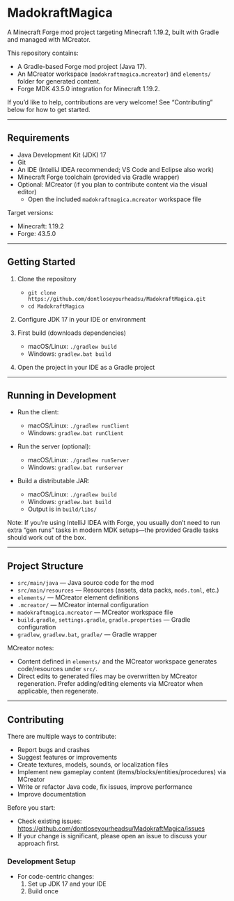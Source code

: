 # MadokraftMagica

A Minecraft Forge mod project targeting Minecraft 1.19.2, built with Gradle and managed with MCreator.

This repository contains:
- A Gradle-based Forge mod project (Java 17).
- An MCreator workspace (`madokraftmagica.mcreator`) and `elements/` folder for generated content.
- Forge MDK 43.5.0 integration for Minecraft 1.19.2.

If you’d like to help, contributions are very welcome! See “Contributing” below for how to get started.

---

## Requirements

- Java Development Kit (JDK) 17
- Git
- An IDE (IntelliJ IDEA recommended; VS Code and Eclipse also work)
- Minecraft Forge toolchain (provided via Gradle wrapper)
- Optional: MCreator (if you plan to contribute content via the visual editor)
  - Open the included `madokraftmagica.mcreator` workspace file

Target versions:
- Minecraft: 1.19.2
- Forge: 43.5.0

---

## Getting Started

1. Clone the repository
   - `git clone https://github.com/dontloseyourheadsu/MadokraftMagica.git`
   - `cd MadokraftMagica`

2. Configure JDK 17 in your IDE or environment

3. First build (downloads dependencies)
   - macOS/Linux: `./gradlew build`
   - Windows: `gradlew.bat build`

4. Open the project in your IDE as a Gradle project

---

## Running in Development

- Run the client:
  - macOS/Linux: `./gradlew runClient`
  - Windows: `gradlew.bat runClient`

- Run the server (optional):
  - macOS/Linux: `./gradlew runServer`
  - Windows: `gradlew.bat runServer`

- Build a distributable JAR:
  - macOS/Linux: `./gradlew build`
  - Windows: `gradlew.bat build`
  - Output is in `build/libs/`

Note: If you’re using IntelliJ IDEA with Forge, you usually don’t need to run extra “gen runs” tasks in modern MDK setups—the provided Gradle tasks should work out of the box.

---

## Project Structure

- `src/main/java` — Java source code for the mod
- `src/main/resources` — Resources (assets, data packs, `mods.toml`, etc.)
- `elements/` — MCreator element definitions
- `.mcreator/` — MCreator internal configuration
- `madokraftmagica.mcreator` — MCreator workspace file
- `build.gradle`, `settings.gradle`, `gradle.properties` — Gradle configuration
- `gradlew`, `gradlew.bat`, `gradle/` — Gradle wrapper

MCreator notes:
- Content defined in `elements/` and the MCreator workspace generates code/resources under `src/`.
- Direct edits to generated files may be overwritten by MCreator regeneration. Prefer adding/editing elements via MCreator when applicable, then regenerate.

---

## Contributing

There are multiple ways to contribute:
- Report bugs and crashes
- Suggest features or improvements
- Create textures, models, sounds, or localization files
- Implement new gameplay content (items/blocks/entities/procedures) via MCreator
- Write or refactor Java code, fix issues, improve performance
- Improve documentation

Before you start:
- Check existing issues: https://github.com/dontloseyourheadsu/MadokraftMagica/issues
- If your change is significant, please open an issue to discuss your approach first.

### Development Setup

- For code-centric changes:
  1. Set up JDK 17 and your IDE
  2. Build once
